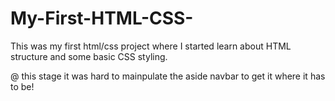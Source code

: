 # My-First-HTML-CSS-

This was my first html/css project where I started learn about HTML structure and some basic CSS styling.

@ this stage it was hard to mainpulate the aside navbar to get it where it has to be! 

